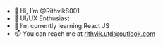 - 👋 Hi, I’m @Rithvik8001
- 👀 UI/UX Enthusiast
- 🌱 I’m currently learning React JS
- 📫 You can reach me at rithvik.utd@outlook.com

<!---
Rithvik8001/Rithvik8001 is a ✨ special ✨ repository because its `README.md` (this file) appears on your GitHub profile.
You can click the Preview link to take a look at your changes.
--->
